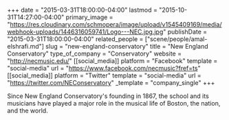 +++
date = "2015-03-31T18:00:00-04:00"
lastmod = "2015-10-31T14:27:00-04:00"
primary_image = "https://res.cloudinary.com/schmopera/image/upload/v1545409169/media/webhook-uploads/1446316059741/Logo---NEC.jpg.jpg"
publishDate = "2015-03-31T18:00:00-04:00"
related_people = ["scene/people/amal-elshrafi.md"]
slug = "new-england-conservatory"
title = "New England Conservatory"
type_of_company = "Conservatory"
website = "http://necmusic.edu/"
[[social_media]]
platform = "Facebook"
template = "social-media"
url = "https://www.facebook.com/necmusic?fref=ts"
[[social_media]]
platform = "Twitter"
template = "social-media"
url = "https://twitter.com/NEConservatory"
_template = "company_single"
+++

<p>
	Since New England Conservatory's founding in 1867, the school and its musicians have played a major role in the musical life of Boston, the nation, and the world.<br>
</p>
